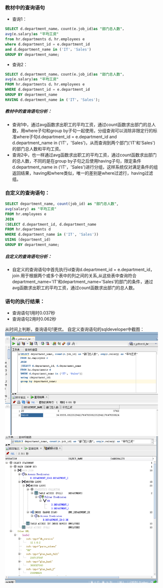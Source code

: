 ### 教材中的查询语句

- 查询1：

```SQL
SELECT d.department_name，count(e.job_id)as "部门总人数"，
avg(e.salary)as "平均工资"
from hr.departments d，hr.employees e
where d.department_id = e.department_id
and d.department_name in ('IT'，'Sales')
GROUP BY department_name;
```

- 查询2：
```SQL
SELECT d.department_name，count(e.job_id)as "部门总人数"，
avg(e.salary)as "平均工资"
FROM hr.departments d，hr.employees e
WHERE d.department_id = e.department_id
GROUP BY department_name
HAVING d.department_name in ('IT'，'Sales');
```

##### 教材中的查询语句分析：
- 查询1中，通过avg函数求出职工的平均工资，通过count函数求出部门的总人数，用where子句和group by子句一起使用，分组查询可以消除非限定行的标准where子句d.department_id = e.department_id   and d.department_name in ('IT'，'Sales')，从而查询到两个部门('IT'和'Sales')的部门总人数和平均工资。
- 查询2中，也一样通过avg函数求出职工的平均工资，通过count函数求出部门的总人数，不同的是在group by子句之后使用having子句，限定条件d.department_name in ('IT'，'Sales')进行分组，这样系统仅对满足条件的组返回结果，having和where类似，唯一的差别是where过滤行，having过滤组。

### 自定义的查询语句：


~~~sql
SELECT department_name, count(job_id) as "部门总人数", 
avg(salary) as "平均工资"
FROM hr.employees e
JOIN
(SELECT d.department_id, d.department_name
FROM hr.departments d
WHERE d.department_name in ('IT', 'Sales'))
USING (department_id)
GROUP BY department_name;
~~~

##### 自定义的查询语句分析：
- 自定义的查询语句中首先执行id查询d.department_id = e.department_id， join 用于根据两个或多个表中的列之间的关系,从这些表中查询符合department_name='IT'和department_name='Sales'的部门的条件，通过avg函数求出职工的平均工资，通过count函数求出部门的总人数。


### 语句的执行结果：
- 查询语句1用时0.037秒
- 查询语句2用时0.062秒


从时间上判断，查询语句1更优。
自定义查询语句的sqldeveloper中截图：
![](https://github.com/lwjbox/oracle/blob/master/one.png?raw=true)
![](https://github.com/lwjbox/oracle/blob/master/two.png?raw=true)
![]()


